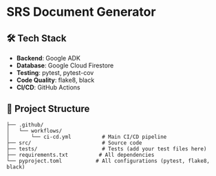 # SRS Document Generator

## 🛠️ Tech Stack

- **Backend**: Google ADK
- **Database**: Google Cloud Firestore
- **Testing**: pytest, pytest-cov
- **Code Quality**: flake8, black
- **CI/CD**: GitHub Actions

## 📁 Project Structure

```
├── .github/
│   └── workflows/
│       └── ci-cd.yml          # Main CI/CD pipeline
├── src/                       # Source code
├── tests/                     # Tests (add your test files here)
├── requirements.txt          # All dependencies
└── pyproject.toml           # All configurations (pytest, flake8, black)
```